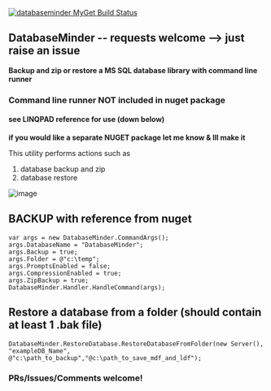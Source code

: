 [![databaseminder MyGet Build Status](https://www.myget.org/BuildSource/Badge/databaseminder?identifier=3271b45e-de61-41e8-b1a1-7a3188a700e4)](https://www.myget.org/)

## DatabaseMinder  -- requests welcome --> just raise an issue

**Backup and zip or restore a MS SQL database library with command line runner**

### Command line runner NOT included in nuget package ###

#### see LINQPAD reference for use (down below) ####


**if you would like a separate NUGET package let me know & Ill make it**

This utility performs actions such as

1. database backup and zip
2. database restore
 
![image](https://cloud.githubusercontent.com/assets/662868/15823597/f85229f4-2c2d-11e6-9dd9-84b7c4be07cb.png)



## BACKUP with reference from nuget

    var args = new DatabaseMinder.CommandArgs();
	args.DatabaseName = "DatabaseMinder";
	args.Backup = true;
	args.Folder = @"c:\temp";
	args.PromptsEnabled = false;
	args.CompressionEnabled = true;
	args.ZipBackup = true;
	DatabaseMinder.Handler.HandleCommand(args);

## Restore a database from a folder (should contain at least 1 .bak file)

    DatabaseMinder.RestoreDatabase.RestoreDatabaseFromFolder(new Server(), "exampleDB_Name", @"c:\path_to_backup","@c:\path_to_save_mdf_and_ldf");

### PRs/Issues/Comments welcome!
